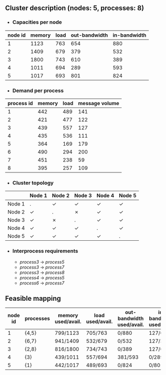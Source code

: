 ## Cluster description (nodes: 5, processes: 8)

- ### Capacities per node

|node id| memory | load | out-bandwidth | in-bandwidth
|----| ---    | ---  | ------------- | ------------
|  1| 1123 | 763 | 654 | 880 
|  2| 1409 | 679 | 379 | 532 
|  3| 1800 | 743 | 610 | 389 
|  4| 1011 | 694 | 289 | 593 
|  5| 1017 | 693 | 801 | 824 


- ### Demand per process

|process id| memory|load|message volume|
|-------| ------|----|--------------
| 1 | 442 | 489 | 141 
| 2 | 421 | 477 | 122 
| 3 | 439 | 557 | 127 
| 4 | 435 | 536 | 111 
| 5 | 364 | 169 | 179 
| 6 | 490 | 294 | 200 
| 7 | 451 | 238 | 59 
| 8 | 395 | 257 | 109 


- ### Cluster topology

| | Node 1 | Node 2 | Node 3 | Node 4 | Node 5
|--|--|--|--|--|-- |
| Node 1| .| ✓| ✓| ✓| ✓
| Node 2| ✓| .| ✗| ✓| ✓
| Node 3| ✓| ✗| .| ✓| ✓
| Node 4| ✓| ✓| ✓| .| ✓
| Node 5| ✓| ✓| ✓| ✓| .


- ### Interprocess requirements

	- *process3* -> *process5*
	- *process3* -> *process7*
	- *process3* -> *process8*
	- *process4* -> *process5*
	- *process6* -> *process7*


## Feasible mapping

|node id| processes | memory used/avail. | load used/avail.| out-bandwidth used/avail.| in-bandwidth used/avail.
|----| --- | ----   | ---  | ------------- | ------------
|  1| {4,5} | 799/1123 | 705/763 | 0/880 | 127/654 
|  2| {6,7} | 941/1409 | 532/679 | 0/532 | 127/379 
|  3| {2,8} | 816/1800 | 734/743 | 0/389 | 127/610 
|  4| {3} | 439/1011 | 557/694 | 381/593 | 0/289 
|  5| {1} | 442/1017 | 489/693 | 0/824 | 0/801 


